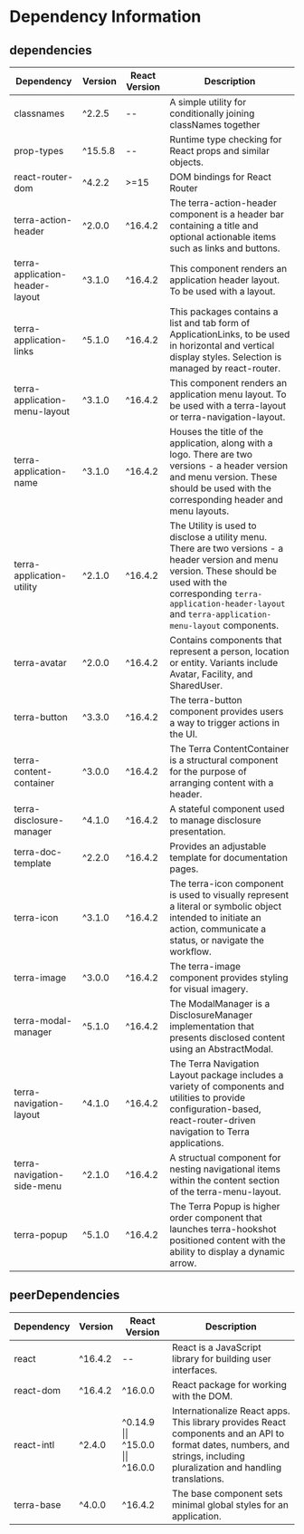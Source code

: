 # Dependency Information

## dependencies
| Dependency | Version | React Version | Description |
|-|-|-|-|
| classnames | ^2.2.5 | -- | A simple utility for conditionally joining classNames together |
| prop-types | ^15.5.8 | -- | Runtime type checking for React props and similar objects. |
| react-router-dom | ^4.2.2 | >=15 | DOM bindings for React Router |
| terra-action-header | ^2.0.0 | ^16.4.2 | The terra-action-header component is a header bar containing a title and optional actionable items such as links and buttons. |
| terra-application-header-layout | ^3.1.0 | ^16.4.2 | This component renders an application header layout. To be used with a layout. |
| terra-application-links | ^5.1.0 | ^16.4.2 | This packages contains a list and tab form of ApplicationLinks, to be used in horizontal and vertical display styles. Selection is managed by react-router. |
| terra-application-menu-layout | ^3.1.0 | ^16.4.2 | This component renders an application menu layout. To be used with a terra-layout or terra-navigation-layout. |
| terra-application-name | ^3.1.0 | ^16.4.2 | Houses the title of the application, along with a logo. There are two versions - a header version and menu version. These should be used with the corresponding header and menu layouts. |
| terra-application-utility | ^2.1.0 | ^16.4.2 | The Utility is used to disclose a utility menu. There are two versions - a header version and menu version. These should be used with the corresponding `terra-application-header-layout` and `terra-application-menu-layout` components. |
| terra-avatar | ^2.0.0 | ^16.4.2 | Contains components that represent a person, location or entity. Variants include Avatar, Facility, and SharedUser. |
| terra-button | ^3.3.0 | ^16.4.2 | The terra-button component provides users a way to trigger actions in the UI. |
| terra-content-container | ^3.0.0 | ^16.4.2 | The Terra ContentContainer is a structural component for the purpose of arranging content with a header. |
| terra-disclosure-manager | ^4.1.0 | ^16.4.2 | A stateful component used to manage disclosure presentation. |
| terra-doc-template | ^2.2.0 | ^16.4.2 | Provides an adjustable template for documentation pages. |
| terra-icon | ^3.1.0 | ^16.4.2 | The terra-icon component is used to visually represent a literal or symbolic object intended to initiate an action, communicate a status, or navigate the workflow. |
| terra-image | ^3.0.0 | ^16.4.2 | The terra-image component provides styling for visual imagery. |
| terra-modal-manager | ^5.1.0 | ^16.4.2 | The ModalManager is a DisclosureManager implementation that presents disclosed content using an AbstractModal. |
| terra-navigation-layout | ^4.1.0 | ^16.4.2 | The Terra Navigation Layout package includes a variety of components and utilities to provide configuration-based, react-router-driven navigation to Terra applications. |
| terra-navigation-side-menu | ^2.1.0 | ^16.4.2 | A structual component for nesting navigational items within the content section of the terra-menu-layout. |
| terra-popup | ^5.1.0 | ^16.4.2 | The Terra Popup is higher order component that launches terra-hookshot positioned content with the ability to display a dynamic arrow. |

## peerDependencies
| Dependency | Version | React Version | Description |
|-|-|-|-|
| react | ^16.4.2 | -- | React is a JavaScript library for building user interfaces. |
| react-dom | ^16.4.2 | ^16.0.0 | React package for working with the DOM. |
| react-intl | ^2.4.0 | ^0.14.9 \|\| ^15.0.0 \|\| ^16.0.0 | Internationalize React apps. This library provides React components and an API to format dates, numbers, and strings, including pluralization and handling translations. |
| terra-base | ^4.0.0 | ^16.4.2 | The base component sets minimal global styles for an application. |
